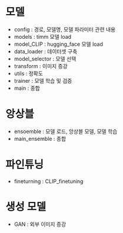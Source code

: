 
# 모델

- config : 경로, 모델명, 모델 파라미터 관련 내용
- models : timm 모델 load
- model_CLIP :  hugging_face 모델 load
- data_loader : 데이터셋 구축
- model_selector : 모델 선택
- transform : 이미지 증강
- utils : 정확도
- trainer : 모델 학습 및 검증
- main : 종합


# 앙상블
- ensoemble : 모델 로드, 앙상블 모델, 모델 학습
- main_ensemble : 종합

# 파인튜닝
- fineturning : CLIP_finetuning

# 생성 모델
- GAN : 외부 이미지 증강
